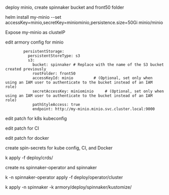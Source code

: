    deploy minio, create spinnaker bucket and front50 folder
   
   helm install my-minio --set accessKey=minio,secretKey=miniominio,persistence.size=50Gi minio/minio
   
   Expose my-minio as clusteIP
   
   edit armory config for minio 
```      
        persistentStorage:
          persistentStoreType: s3
          s3:
            bucket: spinnaker # Replace with the name of the S3 bucket created previously
            rootFolder: front50
            accessKeyId: minio         # (Optional, set only when using an IAM user to authenticate to the bucket instead of an IAM role)
            secretAccessKey: miniominio     # (Optional, set only when using an IAM user to authenticate to the bucket instead of an IAM role)
            pathStyleAccess: true
            endpoint: http://my-minio.minio.svc.cluster.local:9000
```
   
   edit patch for k8s kubeconfig
   
   edit patch for CI
   
   edit patch for docker 
   
   create spin-secrets for kube config, CI, and Docker
   
   k apply -f deploy/crds/
   
   create ns spinnaker-operator and spinnaker
   
   k -n spinnaker-operator apply -f deploy/operator/cluster
   
   k apply -n spinnaker -k armory/deploy/spinnaker/kustomize/
